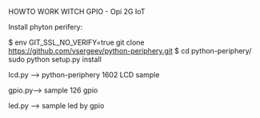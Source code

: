 HOWTO WORK WITCH GPIO - Opi 2G IoT



Install phyton perifery:

$ env GIT_SSL_NO_VERIFY=true git clone https://github.com/vsergeev/python-periphery.git
$ cd python-periphery/
sudo python setup.py install


lcd.py --> python-periphery 1602 LCD sample

gpio.py--> sample 126 gpio

led.py --> sample led by gpio
